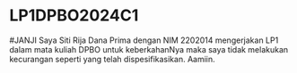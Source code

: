 # LP1DPBO2024C1

#JANJI
Saya Siti Rija Dana Prima dengan NIM 2202014 mengerjakan LP1 dalam mata kuliah DPBO untuk keberkahanNya 
 maka saya tidak melakukan kecurangan seperti yang telah dispesifikasikan. Aamiin.
